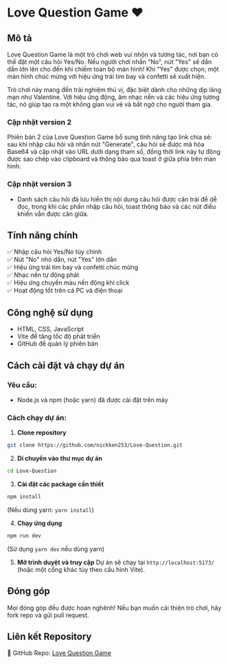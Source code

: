 # Love Question Game ❤️

## Mô tả
Love Question Game là một trò chơi web vui nhộn và tương tác, nơi bạn có thể đặt một câu hỏi Yes/No. Nếu người chơi nhấn "No", nút "Yes" sẽ dần dần lớn lên cho đến khi chiếm toàn bộ màn hình! Khi "Yes" được chọn, một màn hình chúc mừng với hiệu ứng trái tim bay và confetti sẽ xuất hiện.

Trò chơi này mang đến trải nghiệm thú vị, đặc biệt dành cho những dịp lãng mạn như Valentine. Với hiệu ứng động, âm nhạc nền và các hiệu ứng tương tác, nó giúp tạo ra một không gian vui vẻ và bất ngờ cho người tham gia.

### Cập nhật version 2

Phiên bản 2 của Love Question Game bổ sung tính năng tạo link chia sẻ: sau khi nhập câu hỏi và nhấn nút "Generate", câu hỏi sẽ được mã hóa Base64 và cập nhật vào URL dưới dạng tham số, đồng thời link này tự động được sao chép vào clipboard và thông báo qua toast ở giữa phía trên màn hình.

### Cập nhật version 3
- Danh sách câu hỏi đã lưu hiển thị nội dung câu hỏi được căn trái để dễ đọc, trong khi các phần nhập câu hỏi, toast thông báo và các nút điều khiển vẫn được căn giữa.


## Tính năng chính
✅ Nhập câu hỏi Yes/No tùy chỉnh  
✅ Nút "No" nhỏ dần, nút "Yes" lớn dần  
✅ Hiệu ứng trái tim bay và confetti chúc mừng  
✅ Nhạc nền tự động phát  
✅ Hiệu ứng chuyển màu nền động khi click  
✅ Hoạt động tốt trên cả PC và điện thoại  

## Công nghệ sử dụng
- HTML, CSS, JavaScript
- Vite để tăng tốc độ phát triển
- GitHub để quản lý phiên bản

## Cách cài đặt và chạy dự án
### Yêu cầu:
- Node.js và npm (hoặc yarn) đã được cài đặt trên máy

### Cách chạy dự án:
1. **Clone repository**
```sh
git clone https://github.com/nickken253/Love-Question.git
```
2. **Di chuyển vào thư mục dự án**
```sh
cd Love-Question
```
3. **Cài đặt các package cần thiết**
```sh
npm install
```
(Nếu dùng yarn: `yarn install`)

4. **Chạy ứng dụng**
```sh
npm run dev
```
(Sử dụng `yarn dev` nếu dùng yarn)

5. **Mở trình duyệt và truy cập**
Dự án sẽ chạy tại `http://localhost:5173/` (hoặc một cổng khác tùy theo cấu hình Vite).

## Đóng góp
Mọi đóng góp đều được hoan nghênh! Nếu bạn muốn cải thiện trò chơi, hãy fork repo và gửi pull request.

## Liên kết Repository
🔗 GitHub Repo: [Love Question Game](https://github.com/nickken253/Love-Question)
